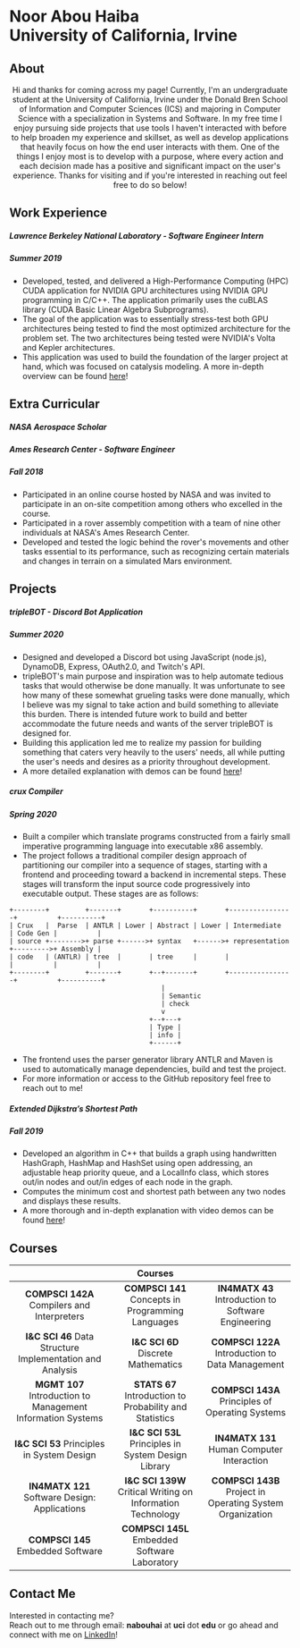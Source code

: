 # Noor Abou Haiba <br/>University of California, Irvine

## About

<center> Hi and thanks for coming across my page! Currently, I'm an undergraduate student at the University of California, Irvine under the Donald Bren School of Information and Computer Sciences (ICS) and majoring in Computer Science with a specialization in Systems and Software. 
In my free time I enjoy pursuing side projects that use tools I haven't interacted with before to help broaden my experience and skillset, as well as develop applications that heavily focus on how the end user interacts with them. One of the things I enjoy most is to develop with a purpose, where every action and each decision made has a positive and significant impact on the user's experience. Thanks for visiting and if you're interested in reaching out feel free to do so below! </center>

## Work Experience

##### Lawrence Berkeley National Laboratory - Software Engineer Intern

##### Summer 2019

- Developed, tested, and delivered a High-Performance Computing (HPC)  CUDA application for NVIDIA GPU architectures using NVIDIA GPU programming in C/C++. The application primarily uses the cuBLAS library (CUDA Basic Linear Algebra Subprograms).
- The goal of the application was to essentially stress-test both GPU architectures being tested to find the most optimized architecture for the problem set. The two architectures being tested were NVIDIA's Volta and Kepler architectures. 
- This application was used to build the foundation of the larger project at hand, which was focused on catalysis modeling. A more in-depth overview can be found [here](https://www.orau.gov/scidac4pi2018/presentations/3-BES/02Head-Gordon_scidac4_meeting_mhg.pdf)!

## Extra Curricular 

##### NASA Aerospace Scholar

##### Ames Research Center - Software Engineer 

##### Fall 2018

- Participated in an online course hosted by NASA and was invited to participate in an on-site competition among others who excelled in the course. 
- Participated in a rover assembly competition with a team of nine other individuals at NASA's Ames Research Center. 
- Developed and tested the logic behind the rover's movements and other tasks essential to its performance, such as recognizing certain materials and changes in terrain on a simulated Mars environment. 

## Projects

##### tripleBOT - Discord Bot Application

##### Summer 2020

- Designed and developed a Discord bot using JavaScript (node.js), DynamoDB, Express, OAuth2.0, and Twitch's API. 
- tripleBOT's main purpose and inspiration was to help automate tedious tasks that would otherwise be done manually. It was unfortunate to see how many of these somewhat grueling tasks were done manually, which I believe was my signal to take action and build something to alleviate this burden. There is intended future work to build and better accommodate the future needs and wants of the server tripleBOT is designed for.
- Building this application led me to realize my passion for building something that caters very heavily to the users' needs, all while putting the user's needs and desires as a priority throughout development.
-  A more detailed explanation with demos can be found [here](https://github.com/noor-abouhaiba/discord-bot-tripleBOT)! 

##### crux Compiler

##### Spring 2020

- Built a compiler which translate programs constructed from a fairly small imperative programming language into executable x86 assembly.
- The project follows a traditional compiler design approach of partitioning our compiler into a sequence of stages, starting with a frontend and proceeding toward a backend in incremental steps. These stages will transform the input source code progressively into executable output. These stages are as follows: 
```
+--------+         +-------+       +----------+       +----------------+          +----------+
| Crux   |  Parse  | ANTLR | Lower | Abstract | Lower | Intermediate   | Code Gen |          |
| source +-------->+ parse +------>+ syntax   +------>+ representation +--------->+ Assembly |
| code   | (ANTLR) | tree  |       | tree     |       |                |          |          |
+--------+         +-------+       +--+-------+       +----------------+          +----------+
                                      |
                                      | Semantic
                                      | check
                                      v
                                   +--+---+
                                   | Type |
                                   | info |
                                   +------+
```

- The frontend uses the parser generator library ANTLR and Maven is used to automatically manage dependencies, build and test the project.
- For more information or access to the GitHub repository feel free to reach out to me!  


##### Extended Dijkstra’s Shortest Path

##### Fall 2019

- Developed an algorithm in C++ that builds a graph using handwritten HashGraph, HashMap and HashSet using open addressing, an adjustable heap priority queue, and a LocalInfo class, which stores out/in nodes and out/in edges of each node in the graph.
- Computes the minimum cost and shortest path between any two nodes and displays these results.
- A more thorough and in-depth explanation with video demos can be found [here](https://gitlab.com/noor-abouhaiba/extended-dijkstra)! 

## Courses

|                                                             |                           Courses                           |                                                     |
| :---------------------------------------------------------: | :---------------------------------------------------------: | :-------------------------------------------------: |
|         **COMPSCI 142A** Compilers and Interpreters         |      **COMPSCI 141** Concepts in Programming Languages      | **IN4MATX 43** Introduction to Software Engineering |
|  **I&C SCI 46** Data Structure Implementation and Analysis  |             **I&C SCI 6D** Discrete Mathematics             |  **COMPSCI 122A** Introduction to Data Management   |
| **MGMT 107** Introduction to Management Information Systems |   **STATS 67** Introduction to Probability and Statistics   |  **COMPSCI 143A** Principles of Operating Systems   |
|         **I&C SCI 53** Principles in System Design          |     **I&C SCI 53L** Principles in System Design Library     |  **IN4MATX 131** Human Computer Interaction                                                   |
|        **IN4MATX 121** Software Design: Applications        | **I&C SCI 139W** Critical Writing on Information Technology |  **COMPSCI 143B** Project in Operating System Organization
|        **COMPSCI 145** Embedded Software        | **COMPSCI 145L** Embedded Software Laboratory |  
                                                  

## Contact Me

Interested in contacting me? <br/>Reach out to me through email: **nabouhai** at **uci** dot **edu** or go ahead and connect with me on [LinkedIn](https://www.linkedin.com/in/noor-abouhaiba/)!

